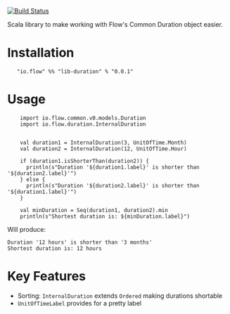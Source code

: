 [![Build Status](https://app.travis-ci.com/flowcommerce/lib-duration.svg?branch=main)](https://app.travis-ci.com/flowcommerce/lib-duration)

Scala library to make working with Flow's Common Duration object easier.

# Installation

```
   "io.flow" %% "lib-duration" % "0.0.1"
```

# Usage

```
    import io.flow.common.v0.models.Duration
    import io.flow.duration.InternalDuration


    val duration1 = InternalDuration(3, UnitOfTime.Month)
    val duration2 = InternalDuration(12, UnitOfTime.Hour)

    if (duration1.isShorterThan(duration2)) {
      println(s"Duration '${duration1.label}' is shorter than '${duration2.label}'")
    } else {
      println(s"Duration '${duration2.label}' is shorter than '${duration1.label}'")
    }

    val minDuration = Seq(duration1, duration2).min
    println(s"Shortest duration is: ${minDuration.label}")
```


Will produce:
```
Duration '12 hours' is shorter than '3 months'
Shortest duration is: 12 hours

```

# Key Features

  - Sorting: `InternalDuration` extends `Ordered` making durations shortable
  - `UnitOfTimeLabel` provides for a pretty label
